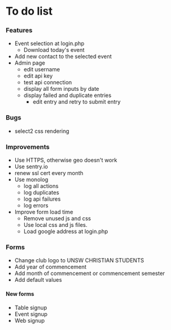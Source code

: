 # To do list

### Features
* Event selection at login.php
    * Download today's event
* Add new contact to the selected event
* Admin page
    * edit username
    * edit api key
    * test api connection
    * display all form inputs by date
    * display failed and duplicate entries
        * edit entry and retry to submit entry

### Bugs
* select2 css rendering

### Improvements
* Use HTTPS, otherwise geo doesn't work
* Use sentry.io
* renew ssl cert every month 
* Use monolog
    * log all actions
    * log duplicates
    * log api failures
    * log errors
* Improve form load time
    * Remove unused js and css
    * Use local css and js files.
    * Load google address at login.php
    
### Forms
* Change club logo to UNSW CHRISTIAN STUDENTS
* Add year of commencement
* Add month of commencement or commencement semester 
* Add default values

#### New forms
* Table signup
* Event signup
* Web signup




